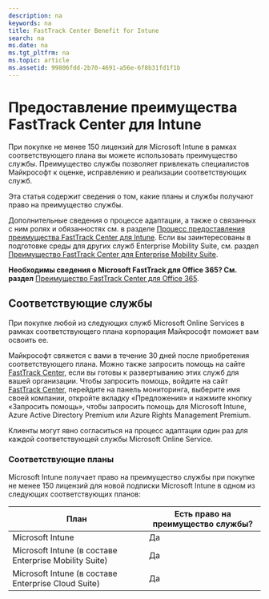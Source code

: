 ```yaml
---
description: na
keywords: na
title: FastTrack Center Benefit for Intune
search: na
ms.date: na
ms.tgt_pltfrm: na
ms.topic: article
ms.assetid: 99806fdd-2b70-4691-a56e-6f8b31fd1f1b
---
```

# Предоставление преимущества FastTrack Center для Intune
При покупке не менее 150 лицензий для Microsoft Intune в рамках соответствующего плана вы можете использовать преимущество службы. Преимущество службы позволяет привлекать специалистов Майкрософт к оценке, исправлению и реализации соответствующих служб.

Эта статья содержит сведения о том, какие планы и службы получают право на преимущество службы.

Дополнительные сведения о процессе адаптации, а также о связанных с ним ролях и обязанностях см. в разделе [Процесс предоставления преимущества FastTrack Center для Intune](../Topic/FastTrack_Center_Benefit_Process_for_Intune.md). Если вы заинтересованы в подготовке среды для других служб Enterprise Mobility Suite, см. раздел [Преимущество FastTrack Center для Enterprise Mobility Suite](../Topic/FastTrack_Center_Benefit_for_Enterprise_Mobility_Suite.md).

**Необходимы сведения о Microsoft FastTrack для Office 365? См. раздел** [Преимущество FastTrack Center для Office 365](https://technet.microsoft.com/library/office-365-onboarding-benefit.aspx).

## Соответствующие службы
При покупке любой из следующих служб Microsoft Online Services в рамках соответствующего плана корпорация Майкрософт поможет вам освоить ее.

Майкрософт свяжется с вами в течение 30 дней после приобретения соответствующего плана. Можно также запросить помощь на сайте [FastTrack Center](http://fasttrack.microsoft.com/), если вы готовы к развертыванию этих служб для вашей организации. Чтобы запросить помощь, войдите на сайт [FastTrack Center](http://fasttrack.microsoft.com/), перейдите на панель мониторинга, выберите имя своей компании, откройте вкладку «Предложения» и нажмите кнопку «Запросить помощь», чтобы запросить помощь для Microsoft Intune, Azure Active Directory Premium или Azure Rights Management Premium.

Клиенты могут явно согласиться на процесс адаптации один раз для каждой соответствующей службы Microsoft Online Service.

### Соответствующие планы
Microsoft Intune получает право на преимущество службы при покупке не менее 150 лицензий для новой подписки Microsoft Intune в одном из следующих соответствующих планов:

|План|Есть право на преимущество службы?|
|--------|--------------------------------------|
|Microsoft Intune|Да|
|Microsoft Intune (в составе Enterprise Mobility Suite)|Да|
|Microsoft Intune (в составе Enterprise Cloud Suite)|Да|
